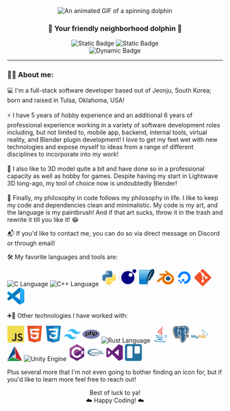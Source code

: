 <div align="center">
  <img src="https://media2.giphy.com/media/hugtXzWs25Mprs2d4F/giphy.gif?cid=ecf05e474iy8a2jz385xvcchtikwdgwo39tgkmkb9v4fj6uj&ep=v1_gifs_related&rid=giphy.gif&ct=g" alt="An animated GIF of a spinning dolphin"/>
    
  ### 🐬 Your friendly neighborhood dolphin 🐬
  
  ![Static Badge](https://img.shields.io/badge/youtube-red?style=for-the-badge&logo=youtube&link=https%3A%2F%2Fwww.youtube.com%2F%40plumpdolphin)
  ![Static Badge](https://img.shields.io/badge/Discord-5865F2?style=for-the-badge&logo=discord&logoColor=white&link=https%3A%2F%2Fdiscord.com%2Fusers%2F535946619149877248)
  <br>
  ![Dynamic Badge](https://komarev.com/ghpvc/?username=plumpdolphin&style=flat-square&color=07a1df)
</div>

---

### 👨‍💻 About me:

💻 I'm a full-stack software developer based out of Jeonju, South Korea; born and raised in Tulsa, Oklahoma, USA!
<br><br>
⚡ I have 5 years of hobby experience and an additional 6 years of professional experience working in a variety of software development roles including, but not limited to, mobile app, backend, internal tools, virtual reality, and Blender plugin development! I love to get my feet wet with new technologies and expose myself to ideas from a range of different disciplines to incorporate into my work!
<br><br>
🧊 I also like to 3D model quite a bit and have done so in a professional capacity as well as hobby for games. Despite having my start in Lightwave 3D long-ago, my tool of choice now is undoubtedly Blender!
<br><br>
🤔 Finally, my philosophy in code follows my philosophy in life. I like to keep my code and dependencies clean and minimalistic. My code is my art, and the language is my paintbrush! And if that art sucks, throw it in the trash and rewrite it till you like it! 😂

📬 If you'd like to contact me, you can do so via direct message on Discord or through email! 

🛠️ My favorite languages and tools are:
<div>
  <img src="https://upload.wikimedia.org/wikipedia/commons/1/18/C_Programming_Language.svg" title="C" alt="C Language" width="40" height="40"/>
  <img src="https://upload.wikimedia.org/wikipedia/commons/1/18/ISO_C%2B%2B_Logo.svg" title="C++" alt="C++ Language" width="40" height="40"/>
  <img src="https://github.com/devicons/devicon/blob/master/icons/python/python-original.svg" title="Python" alt="Python Language" width="40" height="40"/>
  <img src="https://github.com/devicons/devicon/blob/master/icons/lua/lua-original.svg" title="Lua" alt="Lua Language" width="40" height="40"/>
  <img src="https://github.com/devicons/devicon/blob/master/icons/sqlite/sqlite-original.svg" title="SQLite" alt="SQLite" width="40" height="40"/>
  <img src="https://github.com/devicons/devicon/blob/master/icons/blender/blender-original.svg" title="Blender" alt="Blender" width="40" height="40"/>
  <img src="https://github.com/devicons/devicon/blob/master/icons/digitalocean/digitalocean-original.svg" title="Digital Ocean" alt="Digital Ocean" width="40" height="40"/>
  <img src="https://github.com/devicons/devicon/blob/master/icons/git/git-original.svg" title="Git" alt="Git" width="40" height="40"/>
  <img src="https://github.com/devicons/devicon/blob/master/icons/vscode/vscode-original.svg" title="VS Code" alt="Visual Studio Code" width="40" height="40"/>
</div>

➕🔨 Other technologies I have worked with:
<div>
  <img src="https://github.com/devicons/devicon/blob/master/icons/javascript/javascript-original.svg" title="Javascript" alt="Javascript Language" width="40" height="40"/>
  <img src="https://github.com/devicons/devicon/blob/master/icons/html5/html5-original.svg" title="HTML5" alt="HTML5" width="40" height="40"/>
  <img src="https://github.com/devicons/devicon/blob/master/icons/css3/css3-original.svg" title="CSS3" alt="CSS3" width="40" height="40"/>
  <img src="https://github.com/devicons/devicon/blob/master/icons/tailwindcss/tailwindcss-plain.svg" title="TailwindCSS" alt="Tailwind CSS" width="40" height="40"/>
  <img src="https://github.com/devicons/devicon/blob/master/icons/php/php-original.svg" title="PHP" alt="PHP Language" width="40" height="40"/>
  <img src="https://github.com/simple-icons/simple-icons/blob/develop/icons/rust.svg" title="Rust (Please don't sue me, thanks.)" alt="Rust Language" width="40" height="40"/>
  <img src="https://github.com/devicons/devicon/blob/master/icons/java/java-original.svg" title="Java" alt="Java" width="40" height="40"/>&nbsp;
  <img src="https://github.com/devicons/devicon/blob/master/icons/postgresql/postgresql-original.svg" title="PostgreSQL" alt="PostgreSQL Database" width="40" height="40"/>
  <img src="https://github.com/devicons/devicon/blob/master/icons/mysql/mysql-original-wordmark.svg" title="MySQL" alt="MySQL Database" width="40" height="40"/>
  <img src="https://github.com/devicons/devicon/blob/master/icons/cmake/cmake-original.svg" title="Cmake" alt="CMake" width="35" height="35"/>
  <img src="https://github.com/simple-icons/simple-icons/blob/develop/icons/unity.svg" title="Unity" alt="Unity Engine" width="40" height="40"/>
  <img src="https://github.com/devicons/devicon/blob/master/icons/csharp/csharp-original.svg" title="C#" alt="C Sharp Language" width="40" height="40"/>
  <img src="https://github.com/devicons/devicon/blob/master/icons/opengl/opengl-original.svg" title="OpenGL" alt="OpenGL" width="40" height="40"/>
  <img src="https://github.com/devicons/devicon/blob/master/icons/visualstudio/visualstudio-plain.svg" title="Visual Studio" alt="Visual Studio" width="40" height="40"/>
  <img src="https://github.com/devicons/devicon/blob/master/icons/trello/trello-plain.svg" title="Trello" alt="Trello" width="40" height="40"/>
</div>

Plus several more that I'm not even going to bother finding an icon for, but if you'd like to learn more feel free to reach out!

<div align="center">
  Best of luck to ya!<br>
  ☁️ Happy Coding! ☁️
</div>
